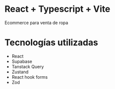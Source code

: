 # React + Typescript + Vite

Ecommerce para venta de ropa

# Tecnologías utilizadas

- React
- Supabase
- Tanstack Query
- Zustand
- React hook forms
- Zod
